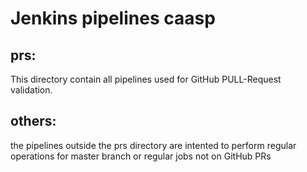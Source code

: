 # Jenkins pipelines caasp

## prs:

This directory contain all pipelines used for GitHub PULL-Request validation.


## others:

the pipelines outside the prs directory are intented to perform regular operations for master branch or regular jobs not on GitHub PRs

